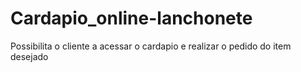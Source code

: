 # Cardapio_online-lanchonete
Possibilita o cliente a acessar o cardapio e realizar o pedido do item desejado
